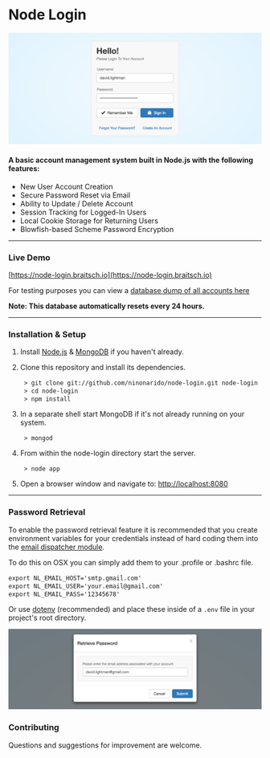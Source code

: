 # Node Login

[![node-login](./readme.img/node-login.jpg?raw=true)](https://node-login.braitsch.io)

#### A basic account management system built in Node.js with the following features:

* New User Account Creation
* Secure Password Reset via Email
* Ability to Update / Delete Account
* Session Tracking for Logged-In Users
* Local Cookie Storage for Returning Users
* Blowfish-based Scheme Password Encryption

------

### Live Demo

[https://node-login.braitsch.io](https://node-login.braitsch.io)

For testing purposes you can view a [database dump of all accounts here](https://node-login.braitsch.io/print)

**Note: This database automatically resets every 24 hours.**

------

### Installation & Setup

1. Install [Node.js](https://nodejs.org/) & [MongoDB](https://www.mongodb.org/) if you haven't already.
2. Clone this repository and install its dependencies.

		> git clone git://github.com/ninonarido/node-login.git node-login
		> cd node-login
		> npm install

3. In a separate shell start MongoDB if it's not already running on your system.

		> mongod

4. From within the node-login directory start the server.

		> node app

5. Open a browser window and navigate to: [http://localhost:8080](http://localhost:8080)

------

### Password Retrieval

To enable the password retrieval feature it is recommended that you create environment variables for your credentials instead of hard coding them into the [email dispatcher module](https://github.com/braitsch/node-login/blob/master/server/utils/emailjs.js).

To do this on OSX you can simply add them to your .profile or .bashrc file.

	export NL_EMAIL_HOST='smtp.gmail.com'
	export NL_EMAIL_USER='your.email@gmail.com'
	export NL_EMAIL_PASS='12345678'

Or use [dotenv](https://www.npmjs.com/package/dotenv) (recommended) and place these inside of a ``.env`` file in your project's root directory.

[![node-login](./readme.img/retrieve-password.jpg?raw=true)](https://node-login.braitsch.io)

### Contributing

Questions and suggestions for improvement are welcome.